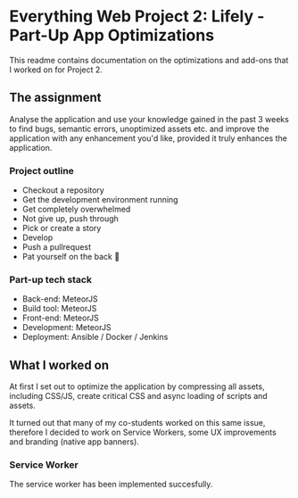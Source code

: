 # Everything Web Project 2: Lifely - Part-Up App Optimizations
This readme contains documentation on the optimizations and add-ons that I worked on for Project 2.

## The assignment
Analyse the application and use your knowledge gained in the past 3 weeks to find bugs, semantic errors, unoptimized assets etc. and improve the application with any enhancement you'd like, provided it truly enhances the application.

### Project outline
* Checkout a repository
* Get the development environment running
* Get completely overwhelmed
* Not give up, push through
* Pick or create a story
* Develop
* Push a pullrequest
* Pat yourself on the back 👊

### Part-up tech stack
* Back-end: MeteorJS
* Build tool: MeteorJS
* Front-end: MeteorJS
* Development: MeteorJS
* Deployment: Ansible / Docker / Jenkins

## What I worked on
At first I set out to optimize the application by compressing all assets, including CSS/JS, create critical CSS and async loading of scripts and assets.

It turned out that many of my co-students worked on this same issue, therefore I decided to work on Service Workers, some UX improvements and branding (native app banners).

### Service Worker
The service worker has been implemented succesfully.
